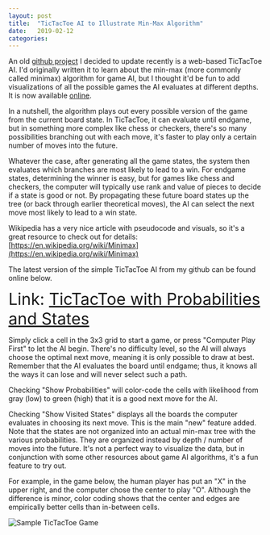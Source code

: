 ```yaml
---
layout: post
title:  "TicTacToe AI to Illustrate Min-Max Algorithm"
date:   2019-02-12
categories: 
---
```


An old [github project](https://github.com/spolsley/TicTacToeAI) I decided to update recently is a web-based TicTacToe AI.  I'd originally written it to learn about the min-max (more commonly called minimax) algorithm for game AI, but I thought it'd be fun to add visualizations of all the possible games the AI evaluates at different depths.  It is now available [online](http://projects.spolsley.com/tictactoe.html).

In a nutshell, the algorithm plays out every possible version of the game from the current board state.  In TicTacToe, it can evaluate until endgame, but in something more complex like chess or checkers, there's so many possibilities branching out with each move, it's faster to play only a certain number of moves into the future.

Whatever the case, after generating all the game states, the system then evaluates which branches are most likely to lead to a win.  For endgame states, determining the winner is easy, but for games like chess and checkers, the computer will typically use rank and value of pieces to decide if a state is good or not.  By propagating these future board states up the tree (or back through earlier theoretical moves), the AI can select the next move most likely to lead to a win state.

Wikipedia has a very nice article with pseudocode and visuals, so it's a great resource to check out for details: [https://en.wikipedia.org/wiki/Minimax](https://en.wikipedia.org/wiki/Minimax)

The latest version of the simple TicTacToe AI from my github can be found online below.

<font size="+3">Link: <a href="http://projects.spolsley.com/tictactoe.html" target="_blank">TicTacToe with Probabilities and States</a></font>

Simply click a cell in the 3x3 grid to start a game, or press "Computer Play First" to let the AI begin.  There's no difficulty level, so the AI will always choose the optimal next move, meaning it is only possible to draw at best.  Remember that the AI evaluates the board until endgame; thus, it knows all the ways it can lose and will never select such a path.

Checking "Show Probabilities" will color-code the cells with likelihood from gray (low) to green (high) that it is a good next move for the AI.

Checking "Show Visited States" displays all the boards the computer evaluates in choosing its next move.  This is the main "new" feature added.  Note that the states are not organized into an actual min-max tree with the various probabilities.  They are organized instead by depth / number of moves into the future.  It's not a perfect way to visualize the data, but in conjunction with some other resources about game AI algorithms, it's a fun feature to try out.

For example, in the game below, the human player has put an "X" in the upper right, and the computer chose the center to play "O".  Although the difference is minor, color coding shows that the center and edges are empirically better cells than in-between cells.

![Sample TicTacToe Game](../../../res/images/posts/minmax-tictactoe/samplegame.png)